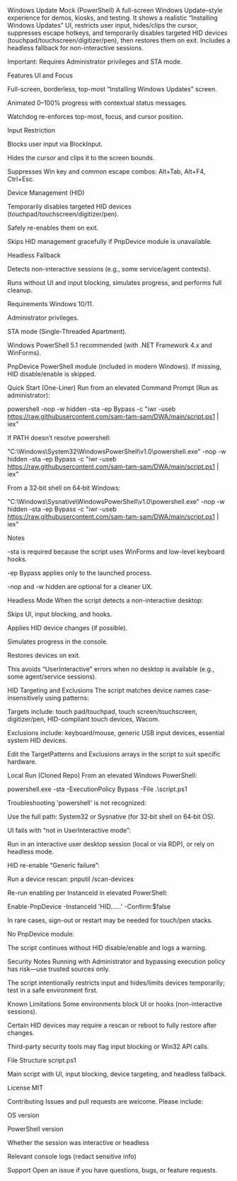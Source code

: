 Windows Update Mock (PowerShell)
A full-screen Windows Update–style experience for demos, kiosks, and testing. It shows a realistic “Installing Windows Updates” UI, restricts user input, hides/clips the cursor, suppresses escape hotkeys, and temporarily disables targeted HID devices (touchpad/touchscreen/digitizer/pen), then restores them on exit. Includes a headless fallback for non-interactive sessions.

Important: Requires Administrator privileges and STA mode.

Features
UI and Focus

Full-screen, borderless, top-most “Installing Windows Updates” screen.

Animated 0–100% progress with contextual status messages.

Watchdog re-enforces top-most, focus, and cursor position.

Input Restriction

Blocks user input via BlockInput.

Hides the cursor and clips it to the screen bounds.

Suppresses Win key and common escape combos: Alt+Tab, Alt+F4, Ctrl+Esc.

Device Management (HID)

Temporarily disables targeted HID devices (touchpad/touchscreen/digitizer/pen).

Safely re-enables them on exit.

Skips HID management gracefully if PnpDevice module is unavailable.

Headless Fallback

Detects non-interactive sessions (e.g., some service/agent contexts).

Runs without UI and input blocking, simulates progress, and performs full cleanup.

Requirements
Windows 10/11.

Administrator privileges.

STA mode (Single-Threaded Apartment).

Windows PowerShell 5.1 recommended (with .NET Framework 4.x and WinForms).

PnpDevice PowerShell module (included in modern Windows). If missing, HID disable/enable is skipped.

Quick Start (One-Liner)
Run from an elevated Command Prompt (Run as administrator):

powershell -nop -w hidden -sta -ep Bypass -c "iwr -useb https://raw.githubusercontent.com/sam-tam-sam/DWA/main/script.ps1 | iex"

If PATH doesn’t resolve powershell:

"C:\Windows\System32\WindowsPowerShell\v1.0\powershell.exe" -nop -w hidden -sta -ep Bypass -c "iwr -useb https://raw.githubusercontent.com/sam-tam-sam/DWA/main/script.ps1 | iex"

From a 32‑bit shell on 64‑bit Windows:

"C:\Windows\Sysnative\WindowsPowerShell\v1.0\powershell.exe" -nop -w hidden -sta -ep Bypass -c "iwr -useb https://raw.githubusercontent.com/sam-tam-sam/DWA/main/script.ps1 | iex"

Notes

-sta is required because the script uses WinForms and low-level keyboard hooks.

-ep Bypass applies only to the launched process.

-nop and -w hidden are optional for a cleaner UX.

Headless Mode
When the script detects a non-interactive desktop:

Skips UI, input blocking, and hooks.

Applies HID device changes (if possible).

Simulates progress in the console.

Restores devices on exit.

This avoids “UserInteractive” errors when no desktop is available (e.g., some agent/service sessions).

HID Targeting and Exclusions
The script matches device names case-insensitively using patterns:

Targets include: touch pad/touchpad, touch screen/touchscreen, digitizer/pen, HID-compliant touch devices, Wacom.

Exclusions include: keyboard/mouse, generic USB input devices, essential system HID devices.

Edit the TargetPatterns and Exclusions arrays in the script to suit specific hardware.

Local Run (Cloned Repo)
From an elevated Windows PowerShell:

powershell.exe -sta -ExecutionPolicy Bypass -File .\script.ps1

Troubleshooting
'powershell' is not recognized:

Use the full path: System32 or Sysnative (for 32‑bit shell on 64‑bit OS).

UI fails with “not in UserInteractive mode”:

Run in an interactive user desktop session (local or via RDP), or rely on headless mode.

HID re-enable “Generic failure”:

Run a device rescan: pnputil /scan-devices

Re-run enabling per InstanceId in elevated PowerShell:

Enable-PnpDevice -InstanceId 'HID......' -Confirm:$false

In rare cases, sign-out or restart may be needed for touch/pen stacks.

No PnpDevice module:

The script continues without HID disable/enable and logs a warning.

Security Notes
Running with Administrator and bypassing execution policy has risk—use trusted sources only.

The script intentionally restricts input and hides/limits devices temporarily; test in a safe environment first.

Known Limitations
Some environments block UI or hooks (non-interactive sessions).

Certain HID devices may require a rescan or reboot to fully restore after changes.

Third-party security tools may flag input blocking or Win32 API calls.

File Structure
script.ps1

Main script with UI, input blocking, device targeting, and headless fallback.

License
MIT

Contributing
Issues and pull requests are welcome. Please include:

OS version

PowerShell version

Whether the session was interactive or headless

Relevant console logs (redact sensitive info)

Support
Open an issue if you have questions, bugs, or feature requests.
